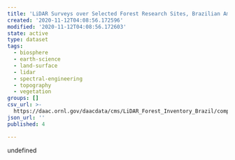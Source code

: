 ```yaml
---
title: 'LiDAR Surveys over Selected Forest Research Sites, Brazilian Amazon, 2008-2018'
created: '2020-11-12T04:08:56.172596'
modified: '2020-11-12T04:08:56.172603'
state: active
type: dataset
tags:
  - biosphere
  - earth-science
  - land-surface
  - lidar
  - spectral-engineering
  - topography
  - vegetation
groups: []
csv_url: >-
  https://daac.ornl.gov/daacdata/cms/LiDAR_Forest_Inventory_Brazil/comp/cms_brazil_lidar_tile_inventory.csv
json_url: ''
published: 4

---
```

undefined
